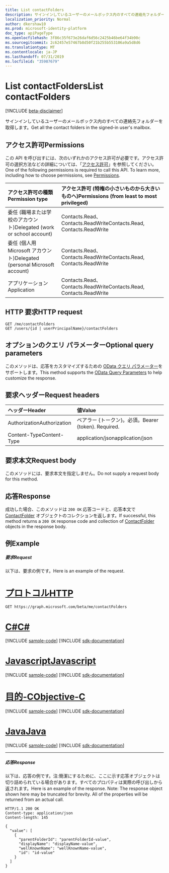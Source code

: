 ```yaml
---
title: List contactFolders
description: サインインしているユーザーのメールボックス内のすべての連絡先フォルダーを取得します。
localization_priority: Normal
author: dkershaw10
ms.prod: microsoft-identity-platform
doc_type: apiPageType
ms.openlocfilehash: 3f86c35f673e26daf6d56c2425b46be64f34b90c
ms.sourcegitcommit: 2c62457e57467b8d50f21b255b553106a9a5d8d6
ms.translationtype: MT
ms.contentlocale: ja-JP
ms.lasthandoff: 07/31/2019
ms.locfileid: "35987679"
---
```

# <a name="list-contactfolders"></a><span data-ttu-id="46e9f-103">List contactFolders</span><span class="sxs-lookup"><span data-stu-id="46e9f-103">List contactFolders</span></span>

[!INCLUDE [beta-disclaimer](../../includes/beta-disclaimer.md)]

<span data-ttu-id="46e9f-104">サインインしているユーザーのメールボックス内のすべての連絡先フォルダーを取得します。</span><span class="sxs-lookup"><span data-stu-id="46e9f-104">Get all the contact folders in the signed-in user's mailbox.</span></span>

## <a name="permissions"></a><span data-ttu-id="46e9f-105">アクセス許可</span><span class="sxs-lookup"><span data-stu-id="46e9f-105">Permissions</span></span>
<span data-ttu-id="46e9f-p101">この API を呼び出すには、次のいずれかのアクセス許可が必要です。アクセス許可の選択方法などの詳細については、「[アクセス許可](/graph/permissions-reference)」を参照してください。</span><span class="sxs-lookup"><span data-stu-id="46e9f-p101">One of the following permissions is required to call this API. To learn more, including how to choose permissions, see [Permissions](/graph/permissions-reference).</span></span>

|<span data-ttu-id="46e9f-108">アクセス許可の種類</span><span class="sxs-lookup"><span data-stu-id="46e9f-108">Permission type</span></span>      | <span data-ttu-id="46e9f-109">アクセス許可 (特権の小さいものから大きいものへ)</span><span class="sxs-lookup"><span data-stu-id="46e9f-109">Permissions (from least to most privileged)</span></span>              |
|:--------------------|:---------------------------------------------------------|
|<span data-ttu-id="46e9f-110">委任 (職場または学校のアカウント)</span><span class="sxs-lookup"><span data-stu-id="46e9f-110">Delegated (work or school account)</span></span> | <span data-ttu-id="46e9f-111">Contacts.Read、Contacts.ReadWrite</span><span class="sxs-lookup"><span data-stu-id="46e9f-111">Contacts.Read, Contacts.ReadWrite</span></span>    |
|<span data-ttu-id="46e9f-112">委任 (個人用 Microsoft アカウント)</span><span class="sxs-lookup"><span data-stu-id="46e9f-112">Delegated (personal Microsoft account)</span></span> | <span data-ttu-id="46e9f-113">Contacts.Read、Contacts.ReadWrite</span><span class="sxs-lookup"><span data-stu-id="46e9f-113">Contacts.Read, Contacts.ReadWrite</span></span>    |
|<span data-ttu-id="46e9f-114">アプリケーション</span><span class="sxs-lookup"><span data-stu-id="46e9f-114">Application</span></span> | <span data-ttu-id="46e9f-115">Contacts.Read、Contacts.ReadWrite</span><span class="sxs-lookup"><span data-stu-id="46e9f-115">Contacts.Read, Contacts.ReadWrite</span></span> |

## <a name="http-request"></a><span data-ttu-id="46e9f-116">HTTP 要求</span><span class="sxs-lookup"><span data-stu-id="46e9f-116">HTTP request</span></span>
<!-- { "blockType": "ignored" } -->
```http
GET /me/contactFolders
GET /users/{id | userPrincipalName}/contactFolders
```
## <a name="optional-query-parameters"></a><span data-ttu-id="46e9f-117">オプションのクエリ パラメーター</span><span class="sxs-lookup"><span data-stu-id="46e9f-117">Optional query parameters</span></span>
<span data-ttu-id="46e9f-118">このメソッドは、応答をカスタマイズするための [OData クエリ パラメーター](https://developer.microsoft.com/graph/docs/concepts/query_parameters)をサポートします。</span><span class="sxs-lookup"><span data-stu-id="46e9f-118">This method supports the [OData Query Parameters](https://developer.microsoft.com/graph/docs/concepts/query_parameters) to help customize the response.</span></span>
## <a name="request-headers"></a><span data-ttu-id="46e9f-119">要求ヘッダー</span><span class="sxs-lookup"><span data-stu-id="46e9f-119">Request headers</span></span>
| <span data-ttu-id="46e9f-120">ヘッダー</span><span class="sxs-lookup"><span data-stu-id="46e9f-120">Header</span></span>       | <span data-ttu-id="46e9f-121">値</span><span class="sxs-lookup"><span data-stu-id="46e9f-121">Value</span></span> |
|:---------------|:--------|
| <span data-ttu-id="46e9f-122">Authorization</span><span class="sxs-lookup"><span data-stu-id="46e9f-122">Authorization</span></span>  | <span data-ttu-id="46e9f-p102">ベアラー {トークン}。必須。</span><span class="sxs-lookup"><span data-stu-id="46e9f-p102">Bearer {token}. Required.</span></span>  |
| <span data-ttu-id="46e9f-125">Content-Type</span><span class="sxs-lookup"><span data-stu-id="46e9f-125">Content-Type</span></span>   | <span data-ttu-id="46e9f-126">application/json</span><span class="sxs-lookup"><span data-stu-id="46e9f-126">application/json</span></span>  |

## <a name="request-body"></a><span data-ttu-id="46e9f-127">要求本文</span><span class="sxs-lookup"><span data-stu-id="46e9f-127">Request body</span></span>
<span data-ttu-id="46e9f-128">このメソッドには、要求本文を指定しません。</span><span class="sxs-lookup"><span data-stu-id="46e9f-128">Do not supply a request body for this method.</span></span>

## <a name="response"></a><span data-ttu-id="46e9f-129">応答</span><span class="sxs-lookup"><span data-stu-id="46e9f-129">Response</span></span>

<span data-ttu-id="46e9f-130">成功した場合、このメソッドは `200 OK` 応答コードと、応答本文で [ContactFolder](../resources/contactfolder.md) オブジェクトのコレクションを返します。</span><span class="sxs-lookup"><span data-stu-id="46e9f-130">If successful, this method returns a `200 OK` response code and collection of [ContactFolder](../resources/contactfolder.md) objects in the response body.</span></span>
## <a name="example"></a><span data-ttu-id="46e9f-131">例</span><span class="sxs-lookup"><span data-stu-id="46e9f-131">Example</span></span>
##### <a name="request"></a><span data-ttu-id="46e9f-132">要求</span><span class="sxs-lookup"><span data-stu-id="46e9f-132">Request</span></span>
<span data-ttu-id="46e9f-133">以下は、要求の例です。</span><span class="sxs-lookup"><span data-stu-id="46e9f-133">Here is an example of the request.</span></span>

# <a name="httptabhttp"></a>[<span data-ttu-id="46e9f-134">プロトコル</span><span class="sxs-lookup"><span data-stu-id="46e9f-134">HTTP</span></span>](#tab/http)
<!-- {
  "blockType": "request",
  "name": "get_contactfolders"
}-->
```http
GET https://graph.microsoft.com/beta/me/contactFolders
```
# <a name="ctabcsharp"></a>[<span data-ttu-id="46e9f-135">C#</span><span class="sxs-lookup"><span data-stu-id="46e9f-135">C#</span></span>](#tab/csharp)
[!INCLUDE [sample-code](../includes/snippets/csharp/get-contactfolders-csharp-snippets.md)]
[!INCLUDE [sdk-documentation](../includes/snippets/snippets-sdk-documentation-link.md)]

# <a name="javascripttabjavascript"></a>[<span data-ttu-id="46e9f-136">Javascript</span><span class="sxs-lookup"><span data-stu-id="46e9f-136">Javascript</span></span>](#tab/javascript)
[!INCLUDE [sample-code](../includes/snippets/javascript/get-contactfolders-javascript-snippets.md)]
[!INCLUDE [sdk-documentation](../includes/snippets/snippets-sdk-documentation-link.md)]

# <a name="objective-ctabobjc"></a>[<span data-ttu-id="46e9f-137">目的-C</span><span class="sxs-lookup"><span data-stu-id="46e9f-137">Objective-C</span></span>](#tab/objc)
[!INCLUDE [sample-code](../includes/snippets/objc/get-contactfolders-objc-snippets.md)]
[!INCLUDE [sdk-documentation](../includes/snippets/snippets-sdk-documentation-link.md)]

# <a name="javatabjava"></a>[<span data-ttu-id="46e9f-138">Java</span><span class="sxs-lookup"><span data-stu-id="46e9f-138">Java</span></span>](#tab/java)
[!INCLUDE [sample-code](../includes/snippets/java/get-contactfolders-java-snippets.md)]
[!INCLUDE [sdk-documentation](../includes/snippets/snippets-sdk-documentation-link.md)]

---

##### <a name="response"></a><span data-ttu-id="46e9f-139">応答</span><span class="sxs-lookup"><span data-stu-id="46e9f-139">Response</span></span>
<span data-ttu-id="46e9f-p103">以下は、応答の例です。注:簡潔にするために、ここに示す応答オブジェクトは切り詰められている場合があります。すべてのプロパティは実際の呼び出しから返されます。</span><span class="sxs-lookup"><span data-stu-id="46e9f-p103">Here is an example of the response. Note: The response object shown here may be truncated for brevity. All of the properties will be returned from an actual call.</span></span>
<!-- {
  "blockType": "response",
  "truncated": true,
  "@odata.type": "microsoft.graph.contactFolder",
  "isCollection": true
} -->
```http
HTTP/1.1 200 OK
Content-type: application/json
Content-length: 145

{
  "value": [
    {
      "parentFolderId": "parentFolderId-value",
      "displayName": "displayName-value",
      "wellKnownName": "wellKnownName-value",
      "id": "id-value"
    }
  ]
}
```

<!-- uuid: 8fcb5dbc-d5aa-4681-8e31-b001d5168d79
2015-10-25 14:57:30 UTC -->
<!--
{
  "type": "#page.annotation",
  "description": "List contactFolders",
  "keywords": "",
  "section": "documentation",
  "tocPath": "",
  "suppressions": [
  ]
}
-->
